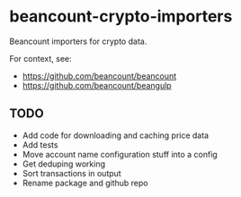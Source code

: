 # beancount-crypto-importers
Beancount importers for crypto data.

For context, see:
- https://github.com/beancount/beancount
- https://github.com/beancount/beangulp


## TODO
- Add code for downloading and caching price data
- Add tests
- Move account name configuration stuff into a config
- Get deduping working
- Sort transactions in output
- Rename package and github repo
